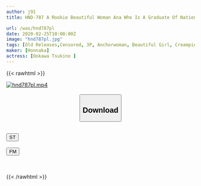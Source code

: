 ```yaml
---
author: j91
title: HND-787 A Rookie Beautiful Woman Ana Who Is A Graduate Of National University Who Got A Job On Local TV In Kyushu Is A Sudden Change! ! Former Local Station Announcer AV Debut I Like To Love Sex And It Is Unbearable To Hide It So I Will Inform Everyone All Over The Country Tsukino Okawa

url: /was/hnd787pl
date: 2020-02-25T10:00:00Z
image: "hnd787pl.jpg"
tags: [Old Releases,Censored, 3P, Anchorwoman, Beautiful Girl, Creampie, Debut Production]
maker: [Honnaka]
actress: [Ookawa Tsukino ]
---
```



{{< rawhtml >}}

<div class="video" data-videoid="eAl1Qwke8rSY393">
    <a href="javascript:;">
        <img src="/was/hnd787pl/hnd787pl.jpg" width="WIDTH" height="HEIGHT" alt="hnd787pl.mp4" loading="lazy">
    </a>
</div>

<script type="text/javascript" src="https://j91.asia/asset/on-demand-st.js"></script>

<br>
  <link rel="stylesheet" href="https://j91.asia/asset/bs5.css">
  
  <center>
  <button class="btn btn-primary" type="button" data-bs-toggle="collapse" data-bs-target=".multi-collapse" aria-expanded="false" aria-controls="multiCollapseExample1 multiCollapseExample2"><h2>Download</h2></button></center>
</p>
<div class="row">
  <div class="col">
    <div class="collapse multi-collapse" id="multiCollapseExample1">
      <div class="card card-body">
	      	      <br>
<div class="buttons">  
<a href="https://streamtape.to/v/eAl1Qwke8rSY393" target="_blank"><button class="btn-hover color-3"><i class="fa fa-download"></i> ST</button></a></div>
    </div>
  </div>
</div>
  <div class="col">
    <div class="collapse multi-collapse" id="multiCollapseExample2">
      <div class="card card-body">
	      <br>
<div class="buttons">
    <a href="https://filemoon.sx/d/4hr70sck4ctm" target="_blank"><button class="btn-hover color-8"><i class="fa fa-download"></i> FM</button></a></div>
<br><br>
      </div>
    </div>
  </div>
</div>

{{< /rawhtml >}}